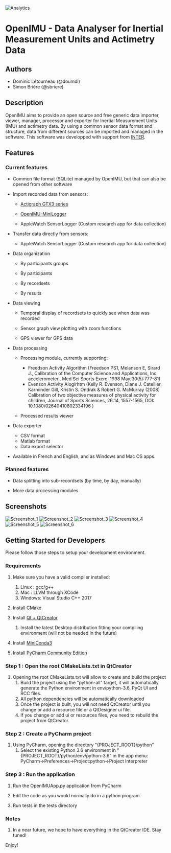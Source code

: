 ![Analytics](https://ga-beacon-279122.nn.r.appspot.com/UA-27707792-7/github-openimu-main?pixel) 
# OpenIMU - Data Analyser for Inertial Measurement Units and Actimetry Data

## Authors
*   Dominic Létourneau (@doumdi) 
*   Simon Brière (@sbriere)

## Description
OpenIMU aims to provide an open source and free generic data importer, viewer, manager, processor and exporter for Inertial Measurement Units (IMU) and actimetry data. By using a common sensor data format and structure, data from different sources can be imported and managed in the software.
This software was developped with support from [INTER](http://regroupementinter.com).

## Features

### Current features
*   Common file format (SQLite) managed by OpenIMU, but that can also be opened from other software

*   Import recorded data from sensors:
    *   [Actigraph GTX3 series](https://www.actigraphcorp.com/actigraph-wgt3x-bt)
  
    *   [OpenIMU-MiniLogger](https://github.com/introlab/OpenIMU-MiniLogger)
  
    *   AppleWatch SensorLogger (Custom research app for data collection)

*   Transfer data directly from sensors:

    *   AppleWatch SensorLogger (Custom research app for data collection)

*   Data organization

    *   By participants groups
  
    *   By participants
  
    *   By recordsets
  
    *   By results
  
*   Data viewing

    *   Temporal display of recordsets to quickly see when data was recorded

    *   Sensor graph view plotting with zoom functions

    *   GPS viewer for GPS data

*   Data processing

    *   Processing module, currently supporting:
    
        *   Freedson Activity Algorithm (Freedson PS1, Melanson E, Sirard J., Calibration of the Computer Science and Applications, Inc. accelerometer., Med Sci Sports Exerc. 1998 May;30(5):777-81)
		*	Evenson Activity Alogirhtm (Kelly R. Evenson, Diane J. Catellier, Karminder Gill, Kristin S. Ondrak & Robert G. McMurray (2008) Calibration of two objective measures of physical activity for children, Journal of Sports Sciences, 26:14, 1557-1565, DOI: 10.1080/02640410802334196 )

    *   Processed results viewer

*   Data exporter

    *   CSV format
	*	Matlab format
	*	Data export selector

* Available in French and English, and as Windows and Mac OS apps.

### Planned features

*   Data splitting into sub-recordsets (by time, by day, manually)

*   More data processing modules

## Screenshots
![Screenshot_1](./docs/images/Start_Screen.png)
![Screenshot_2](./docs/images/SensorView_Screen.png)
![Screenshot_3](./docs/images/GPSView_Screen.png)
![Screenshot_4](./docs/images/Analyze_Screen.png)
![Screenshot_5](./docs/images/Results_Screen.png)
![Screenshot_6](./docs/images/Export_Screen.png)

## Getting Started for Developers
Please follow those steps to setup your development environment.

### Requirements
1.  Make sure you have a valid compiler installed:
    1.  Linux : gcc/g++
    2.  Mac : LLVM through XCode
    3.  Windows: Visual Studio C++ 2017

2.  Install [CMake](https://cmake.org/download/)

3.  Install [Qt + QtCreator](https://www.qt.io/)
    1.  Install the latest Desktop distribution fitting your compiling environment (will not be needed in the future)
  
4.  Install [MiniConda3](https://conda.io/miniconda.html)
    
5.  Install [PyCharm Community Edition](https://www.jetbrains.com/pycharm/)

### Step 1 : Open the root CMakeLists.txt in QtCreator
1.  Opening the root CMakeLists.txt will allow to create and build the project
    1.  Build the project using the "python-all" target, it will automatically generate the Python environment in env/python-3.6, PyQt UI and RCC files.
    2.  All python dependencies will be automatically downloaded
    3.  Once the project is built, you will not need QtCreator until you change or add a resource file or a QtDesigner ui file.
    4.  If you change or add ui or resources files, you need to rebuild the project from QtCreator.

### Step 2 : Create a PyCharm project
1.  Using PyCharm, opening the directory "{PROJECT_ROOT}/python"
    1.  Select the existing Python 3.6 environment in "{PROJECT_ROOT}/python/env/python-3.6" in the app menu: PyCharm->Preferences->Project:python->Project Interpreter
        
### Step 3 : Run the application
1.  Run the OpenIMUApp.py application from PyCharm
 
2.  Edit the code as you would normally do in a python program.
 
3.  Run tests in the tests directory

### Notes
1.  In a near future, we hope to have everything in the QtCreator IDE. Stay tuned!

Enjoy!    
